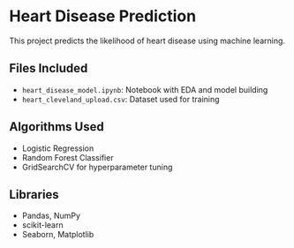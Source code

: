 # Heart Disease Prediction 

This project predicts the likelihood of heart disease using machine learning.

## Files Included
- `heart_disease_model.ipynb`: Notebook with EDA and model building
- `heart_cleveland_upload.csv`: Dataset used for training

## Algorithms Used
- Logistic Regression
- Random Forest Classifier
- GridSearchCV for hyperparameter tuning

## Libraries
- Pandas, NumPy
- scikit-learn
- Seaborn, Matplotlib
